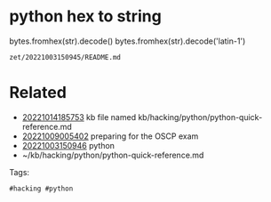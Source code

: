 # python hex to string
bytes.fromhex(str).decode()
bytes.fromhex(str).decode('latin-1')

` zet/20221003150945/README.md `

# Related

- [20221014185753](/zet/20221014185753/README.md) kb file named kb/hacking/python/python-quick-reference.md
- [20221009005402](/zet/20221009005402/README.md) preparing for the OSCP exam
- [20221003150946](/zet/20221003150946/README.md) python
- ~/kb/hacking/python/python-quick-reference.md

Tags:

    #hacking #python 
